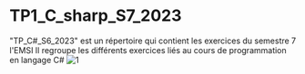 # TP1_C_sharp_S7_2023
"TP_C#_S6_2023" est un répertoire qui contient les exercices  du semestre 7 l'EMSI  Il regroupe les différents exercices  liés au cours de programmation  en langage C#
![1](https://github.com/YounessMounaime/TP1_C_sharp_S7_2023/assets/106612797/490bacb5-d9cf-402f-a582-0ea1117651f2)
